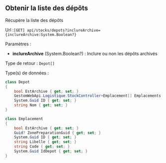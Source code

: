 ## <span id='obtenirdepots'>Obtenir la liste des dépôts</span>

Récupère la liste des dépôts

Url :`[GET] api/stocks/depots?inclureArchive={inclureArchive:System.Boolean?}`

Paramètres : 

- **inclureArchive** (System.Boolean?) : Inclure ou non les dépôts archivés

Type de retour : `Depot[]`

Type(s) de données :

```csharp
class Depot
{
	bool EstArchive { get; set; }
	GestomWebApi.Logistique.StockController+Emplacement[] Emplacements { get; set; }
	System.Guid ID { get; set; }
	string Nom { get; set; }
}

class Emplacement
{
	bool EstArchive { get; set; }
	Guid? ZonePreparationGuid { get; set; }
	System.Guid ID { get; set; }
	string Libelle { get; set; }
	string Code { get; set; }
	System.Guid IdDepot { get; set; }
}

```


